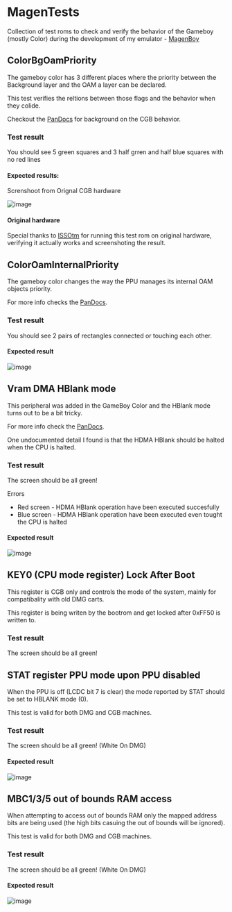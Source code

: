 # MagenTests

Collection of test roms to check and verify the behavior of the Gameboy (mostly Color) during the development of my emulator - [MagenBoy](https://github.com/alloncm/MagenBoy)

## ColorBgOamPriority

The gameboy color has 3 different places where the priority between the Background layer and the OAM a layer can be declared.

This test verifies the reltions between those flags and the behavior when they colide.

Checkout the [PanDocs](https://gbdev.io/pandocs/Tile_Maps.html#bg-to-obj-priority-in-cgb-mode) for background on the CGB behavior.

### Test result

You should see 5 green squares and 3 half grren and half blue squares with no red lines

#### Expected results:

Screnshoot from Orignal CGB hardware

![image](images/hardware_screenshot.jpg)

#### Original hardware

Special thanks to [ISSOtm](https://github.com/ISSOtm) for running this test rom on original hardware, verifying it actually works and screenshoting the result.

## ColorOamInternalPriority

The gameboy color changes the way the PPU manages its internal OAM objects priority.

For more info checks the [PanDocs](https://gbdev.io/pandocs/OAM.html#drawing-priority).

### Test result

You should see 2 pairs of rectangles connected or touching each other.

#### Expected result

![image](images/oam_internal_priority_expected_sameboy.png)

## Vram DMA HBlank mode

This peripheral was added in the GameBoy Color and the HBlank mode turns out to be a bit tricky.

For more info check the [PanDocs](https://gbdev.io/pandocs/CGB_Registers.html#lcd-vram-dma-transfers).

One undocumented detail I found is that the HDMA HBlank should be halted when the CPU is halted.

### Test result

The screen should be all green!

Errors 
- Red screen - HDMA HBlank operation have been executed succesfully 
- Blue screen - HDMA HBlank operation have been executed even tought the CPU is halted

#### Expected result

![image](images/expected_green_screen.png)

## KEY0 (CPU mode register) Lock After Boot

This register is CGB only and controls the mode of the system, mainly for compatibality with old DMG carts.

This register is being writen by the bootrom and get locked after 0xFF50 is written to.

### Test result

The screen should be all green!

## STAT register PPU mode upon PPU disabled

When the PPU is off (LCDC bit 7 is clear) the mode reported by STAT should be set to HBLANK mode (0).

This test is valid for both DMG and CGB machines.

### Test result

The screen should be all green! (White On DMG)

#### Expected result

![image](images/expected_green_screen.png)

## MBC1/3/5 out of bounds RAM access

When attempting to access out of bounds RAM only the mapped address bits are being used (the high bits casuing the out of bounds will be ignored).

This test is valid for both DMG and CGB machines.

### Test result

The screen should be all green! (White On DMG)

#### Expected result

![image](images/expected_green_screen.png)
